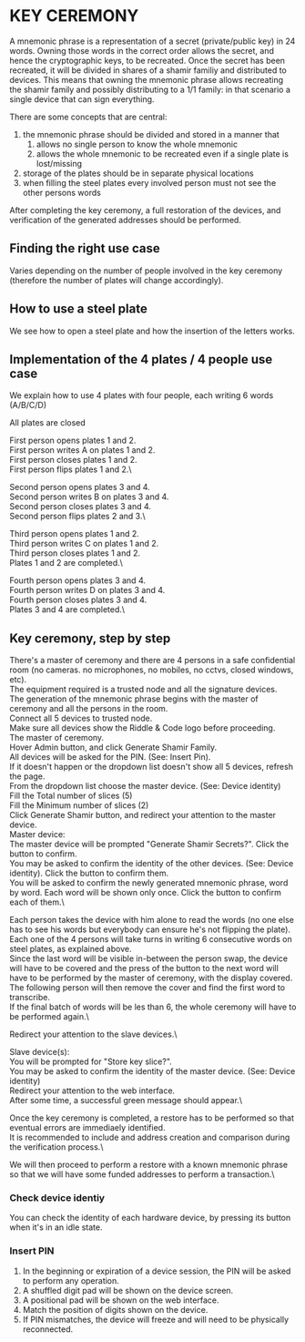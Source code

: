 # KEY CEREMONY

A mnemonic phrase is a representation of a secret (private/public key) in 24 words.
Owning those words in the correct order allows the secret, and hence the cryptographic keys, to be recreated.
Once the secret has been recreated, it will be divided in shares of a shamir familiy and distributed to devices.
This means that owning the mnemonic phrase allows recreating the shamir family and possibly distributing to a 1/1 family: in that scenario a single device that can sign everything.

There are some concepts that are central: 
1. the mnemonic phrase should be divided and stored in a manner that
	1. allows no single person to know the whole mnemonic 
	2. allows the whole mnemonic to be recreated even if a single plate is lost/missing 
2. storage of the plates should be in separate physical locations
3. when filling the steel plates every involved person must not see the other persons words


After completing the key ceremony, a full restoration of the devices, and verification of the generated addresses should be performed.

## Finding the right use case
Varies depending on the number of people involved in the key ceremony (therefore the number of plates will change accordingly).

## How to use a steel plate
We see how to open a steel plate and how the insertion of the letters works.

## Implementation of the 4 plates / 4 people use case
We explain how to use 4 plates with four people, each writing 6 words (A/B/C/D)

All plates are closed

First person opens plates 1 and 2.\
First person writes A on plates 1 and 2.\
First person closes plates 1 and 2.\
First person flips plates 1 and 2.\

Second person opens plates 3 and 4.\
Second person writes B on plates 3 and 4.\
Second person closes plates 3 and 4.\
Second person flips plates 2 and 3.\

Third person opens plates 1 and 2.\
Third person writes C on plates 1 and 2.\
Third person closes plates 1 and 2.\
Plates 1 and 2 are completed.\

Fourth person opens plates 3 and 4.\
Fourth person writes D on plates 3 and 4.\
Fourth person closes plates 3 and 4.\
Plates 3 and 4 are completed.\


## Key ceremony, step by step

There's a master of ceremony and there are 4 persons in a safe confidential room (no cameras. no microphones, no mobiles, no cctvs, closed windows, etc).\
The equipment required is a trusted node and all the signature devices.\
The generation of the mnemonic phrase begins with the master of ceremony and all the persons in the room.\
Connect all 5 devices to trusted node.\
Make sure all devices show the Riddle & Code logo before proceeding.\
The master of ceremony.\
Hover Admin button, and click Generate Shamir Family.\
All devices will be asked for the PIN. (See: Insert Pin).\
If it doesn't happen or the dropdown list doesn't show all 5 devices, refresh the page.\
From the dropdown list choose the master device. (See: Device identity)\
Fill the Total number of slices (5)\
Fill the Minimum number of slices (2)\
Click Generate Shamir button, and redirect your attention to the master device.\
Master device:\
The master device will be prompted "Generate Shamir Secrets?". Click the button to confirm.\
You may be asked to confirm the identity of the other devices. (See: Device identity). Click the button to confirm them.\
You will be asked to confirm the newly generated mnemonic phrase, word by word. Each word will be shown only once. Click the button to confirm each of them.\

Each person takes the device with him alone to read the words (no one else has to see his words but everybody can ensure he's not flipping the plate).\
Each one of the 4 persons will take turns in writing 6 consecutive words on steel plates, as explained above.\
Since the last word will be visible in-between the person swap, the device will have to be covered and the press of the button to the next word will have to be performed by the master of ceremony, with the display covered.\
The following person will then remove the cover and find the first word to transcribe.\
If the final batch of words will be les than 6, the whole ceremony will have to be performed again.\

Redirect your attention to the slave devices.\

Slave device(s):\
You will be prompted for "Store key slice?".\
You may be asked to confirm the identity of the master device. (See: Device identity)\
Redirect your attention to the web interface.\
After some time, a successful green message should appear.\

Once the key ceremony is completed, a restore has to be performed so that eventual errors are immediaely identified.\
It is recommended to include and address creation and comparison during the verification process.\

We will then proceed to perform a restore with a known mnemonic phrase so that we will have some funded addresses to perform a transaction.\

### Check device identiy
You can check the identity of each hardware device, by pressing its button when it's in an idle state.

### Insert PIN
1. In the beginning or expiration of a device session, the PIN will be asked to perform any operation.
2. A shuffled digit pad will be shown on the device screen.
3. A positional pad will be shown on the web interface.
4. Match the position of digits shown on the device.
5. If PIN mismatches, the device will freeze and will need to be physically reconnected.









